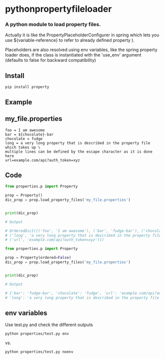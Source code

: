 # pythonpropertyfileloader
### A python module to load property files.
 Actually it is like the PropertyPlaceholderConfigurer in spring which lets you use ${variable-reference} to refer to already defined property ).

 Placeholders are also resolved using env variables, like the spring property loader does, if the class is instantiated with the 'use_env' argument (defaults to false for backward compatibility)

Install
----------

```pip install property```



Example
---------

## my_file.properties
```
foo = I am awesome
bar = ${chocolate}-bar
chocolate = fudge
long = a very long property that is described in the property file which takes up \
multiple lines can be defined by the escape character as it is done here
url=example.com/api?auth_token=xyz
```


## Code
```python
from properties.p import Property

prop = Property()
dic_prop = prop.load_property_files('my_file.properties')


print(dic_prop)

# Output

# OrderedDict([('foo', 'I am awesome'), ('bar', 'fudge-bar'), ('chocolate', 'fudge'),
# ('long', 'a very long property that is described in the property file which takes up multiple lines can be defined by the escape character as it is done here'),
# ('url', 'example.com/api?auth_token=xyz')])
```

```python
from properties.p import Property

prop = Property(ordered=False)
dic_prop = prop.load_property_files('my_file.properties')


print(dic_prop)

# Output

# {'bar': 'fudge-bar', 'chocolate': 'fudge', 'url': 'example.com/api?auth_token=xyz', 'foo': 'I am awesome',
# 'long': 'a very long property that is described in the property file which takes up multiple lines can be defined by the escape character as it is done here'}
```

## env variables

Use test.py and check the different outputs

`python properties/test.py env`

vs.

`python properties/test.py noenv`


